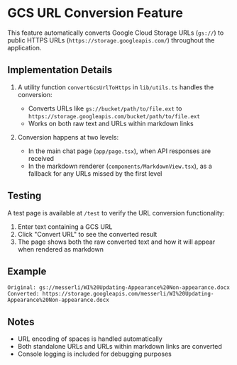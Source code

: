 # GCS URL Conversion Feature

This feature automatically converts Google Cloud Storage URLs (`gs://`) to public HTTPS URLs (`https://storage.googleapis.com/`) throughout the application.

## Implementation Details

1. A utility function `convertGcsUrlToHttps` in `lib/utils.ts` handles the conversion:
   - Converts URLs like `gs://bucket/path/to/file.ext` to `https://storage.googleapis.com/bucket/path/to/file.ext`
   - Works on both raw text and URLs within markdown links

2. Conversion happens at two levels:
   - In the main chat page (`app/page.tsx`), when API responses are received
   - In the markdown renderer (`components/MarkdownView.tsx`), as a fallback for any URLs missed by the first level

## Testing

A test page is available at `/test` to verify the URL conversion functionality:
1. Enter text containing a GCS URL
2. Click "Convert URL" to see the converted result
3. The page shows both the raw converted text and how it will appear when rendered as markdown

## Example

```
Original: gs://messerli/WI%20Updating-Appearance%20Non-appearance.docx
Converted: https://storage.googleapis.com/messerli/WI%20Updating-Appearance%20Non-appearance.docx
```

## Notes

- URL encoding of spaces is handled automatically
- Both standalone URLs and URLs within markdown links are converted
- Console logging is included for debugging purposes
